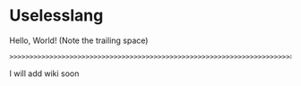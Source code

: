 # Uselesslang

Hello, World! (Note the trailing space)

    >>>>>>>>>>>>>>>>>>>>>>>>>>>>>>>>>>>>>>>>>>>>>>>>>>>>>>>>>>>>>>>>>>>>>>>>!@>>>>>>>>>>>>>>>>>>>>>>>>>>>>>>>>>>>>>>>>>>>>>>>>>>>>>>>>>>>>>>>>>>>>>>>>>>>>>>>>>>>>>>>>>>>>>>>>>>>>>!@>>>>>>>>>>>>>>>>>>>>>>>>>>>>>>>>>>>>>>>>>>>>>>>>>>>>>>>>>>>>>>>>>>>>>>>>>>>>>>>>>>>>>>>>>>>>>>>>>>>>>>>>>>>>!@>>>>>>>>>>>>>>>>>>>>>>>>>>>>>>>>>>>>>>>>>>>>>>>>>>>>>>>>>>>>>>>>>>>>>>>>>>>>>>>>>>>>>>>>>>>>>>>>>>>>>>>>>>>>!@>>>>>>>>>>>>>>>>>>>>>>>>>>>>>>>>>>>>>>>>>>>>>>>>>>>>>>>>>>>>>>>>>>>>>>>>>>>>>>>>>>>>>>>>>>>>>>>>>>>>>>>>>>>>>>>!@>>>>>>>>>>>>>>>>>>>>>>>>>>>>>>>>>>>>>>>>>>>>!@>>>>>>>>>>>>>>>>>>>>>>>>>>>>>>>>!@>>>>>>>>>>>>>>>>>>>>>>>>>>>>>>>>>>>>>>>>>>>>>>>>>>>>>>>>>>>>>>>>>>>>>>>>>>>>>>>>>>>>>>>!@>>>>>>>>>>>>>>>>>>>>>>>>>>>>>>>>>>>>>>>>>>>>>>>>>>>>>>>>>>>>>>>>>>>>>>>>>>>>>>>>>>>>>>>>>>>>>>>>>>>>>>>>>>>>>>>!@>>>>>>>>>>>>>>>>>>>>>>>>>>>>>>>>>>>>>>>>>>>>>>>>>>>>>>>>>>>>>>>>>>>>>>>>>>>>>>>>>>>>>>>>>>>>>>>>>>>>>>>>>>>>>>>>>>!@>>>>>>>>>>>>>>>>>>>>>>>>>>>>>>>>>>>>>>>>>>>>>>>>>>>>>>>>>>>>>>>>>>>>>>>>>>>>>>>>>>>>>>>>>>>>>>>>>>>>>>>>>>>>!@>>>>>>>>>>>>>>>>>>>>>>>>>>>>>>>>>>>>>>>>>>>>>>>>>>>>>>>>>>>>>>>>>>>>>>>>>>>>>>>>>>>>>>>>>>>>>>>>>>>>!@>>>>>>>>>>>>>>>>>>>>>>>>>>>>>>>>>!  

I will add wiki soon
